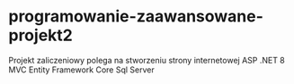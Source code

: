 # programowanie-zaawansowane-projekt2
Projekt zaliczeniowy polega na stworzeniu strony internetowej ASP .NET 8 MVC Entity Framework Core Sql Server
